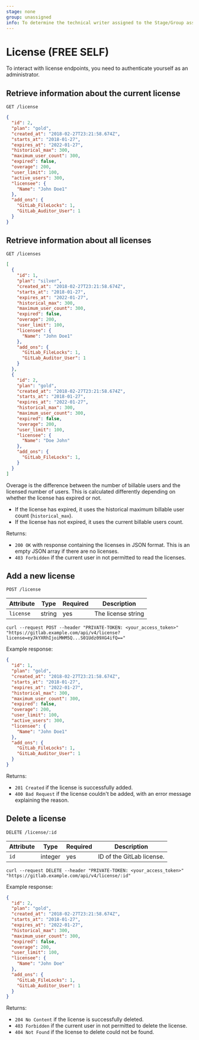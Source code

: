 ```yaml
---
stage: none
group: unassigned
info: To determine the technical writer assigned to the Stage/Group associated with this page, see https://about.gitlab.com/handbook/engineering/ux/technical-writing/#assignments
---
```


# License **(FREE SELF)**

To interact with license endpoints, you need to authenticate yourself as an
administrator.

## Retrieve information about the current license

```plaintext
GET /license
```

```json
{
  "id": 2,
  "plan": "gold",
  "created_at": "2018-02-27T23:21:58.674Z",
  "starts_at": "2018-01-27",
  "expires_at": "2022-01-27",
  "historical_max": 300,
  "maximum_user_count": 300,
  "expired": false,
  "overage": 200,
  "user_limit": 100,
  "active_users": 300,
  "licensee": {
    "Name": "John Doe1"
  },
  "add_ons": {
    "GitLab_FileLocks": 1,
    "GitLab_Auditor_User": 1
  }
}
```

## Retrieve information about all licenses

```plaintext
GET /licenses
```

```json
[
  {
    "id": 1,
    "plan": "silver",
    "created_at": "2018-02-27T23:21:58.674Z",
    "starts_at": "2018-01-27",
    "expires_at": "2022-01-27",
    "historical_max": 300,
    "maximum_user_count": 300,
    "expired": false,
    "overage": 200,
    "user_limit": 100,
    "licensee": {
      "Name": "John Doe1"
    },
    "add_ons": {
      "GitLab_FileLocks": 1,
      "GitLab_Auditor_User": 1
    }
  },
  {
    "id": 2,
    "plan": "gold",
    "created_at": "2018-02-27T23:21:58.674Z",
    "starts_at": "2018-01-27",
    "expires_at": "2022-01-27",
    "historical_max": 300,
    "maximum_user_count": 300,
    "expired": false,
    "overage": 200,
    "user_limit": 100,
    "licensee": {
      "Name": "Doe John"
    },
    "add_ons": {
      "GitLab_FileLocks": 1,
    }
  }
]
```

Overage is the difference between the number of billable users and the licensed number of users.
This is calculated differently depending on whether the license has expired or not.

- If the license has expired, it uses the historical maximum billable user count (`historical_max`).
- If the license has not expired, it uses the current billable users count.

Returns:

- `200 OK` with response containing the licenses in JSON format. This is an empty JSON array if there are no licenses.
- `403 Forbidden` if the current user in not permitted to read the licenses.

## Add a new license

```plaintext
POST /license
```

| Attribute | Type | Required | Description |
| --------- | ---- | -------- | ----------- |
| `license` | string | yes | The license string |

```shell
curl --request POST --header "PRIVATE-TOKEN: <your_access_token>" "https://gitlab.example.com/api/v4/license?license=eyJkYXRhIjoiMHM5Q...S01Udz09XG4ifQ=="
```

Example response:

```json
{
  "id": 1,
  "plan": "gold",
  "created_at": "2018-02-27T23:21:58.674Z",
  "starts_at": "2018-01-27",
  "expires_at": "2022-01-27",
  "historical_max": 300,
  "maximum_user_count": 300,
  "expired": false,
  "overage": 200,
  "user_limit": 100,
  "active_users": 300,
  "licensee": {
    "Name": "John Doe1"
  },
  "add_ons": {
    "GitLab_FileLocks": 1,
    "GitLab_Auditor_User": 1
  }
}
```

Returns:

- `201 Created` if the license is successfully added.
- `400 Bad Request` if the license couldn't be added, with an error message explaining the reason.

## Delete a license

```plaintext
DELETE /license/:id
```

| Attribute | Type | Required | Description |
| --------- | ---- | -------- | ----------- |
| `id` | integer | yes | ID of the GitLab license. |

```shell
curl --request DELETE --header "PRIVATE-TOKEN: <your_access_token>" "https://gitlab.example.com/api/v4/license/:id"
```

Example response:

```json
{
  "id": 2,
  "plan": "gold",
  "created_at": "2018-02-27T23:21:58.674Z",
  "starts_at": "2018-01-27",
  "expires_at": "2022-01-27",
  "historical_max": 300,
  "maximum_user_count": 300,
  "expired": false,
  "overage": 200,
  "user_limit": 100,
  "licensee": {
    "Name": "John Doe"
  },
  "add_ons": {
    "GitLab_FileLocks": 1,
    "GitLab_Auditor_User": 1
  }
}
```

Returns:

- `204 No Content` if the license is successfully deleted.
- `403 Forbidden` if the current user in not permitted to delete the license.
- `404 Not Found` if the license to delete could not be found.

